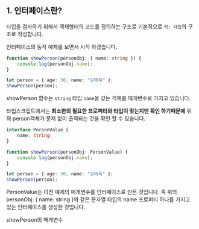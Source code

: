 1\. 인터페이스란?
------------

타입을 검사하기 위해서 객체형태의 코드를 정의하는 구조로 기본적으로 `키: 타입`​의 구조로 작성합니다.

 인터페이스의 동작 예제를 보면서 시작 하겠습니다.

```typescript
function showPerson(personObj: { name: string }) {
    console.log(personObj.name);
}

let person = { age: 30, name: "강태욱" };
showPerson(person);
```

showPerson 함수는 `string` 타입 `name`을 갖는 객체를 매개변수로 가지고 있습니다.

 타입스크립트에서는 **최소한의 필요한 프로퍼티와 타입이 맞는지만 확인 하기때문에** 위의 person객체가 문제 없이 출력되는 것을 확인 할 수 있습니다.

```typescript
interface PersonValue {
    name: string;
}

function showPerson(personObj: PersonValue) {
    console.log(personObj.name);
}

let person = { age: 30, name: "강태욱" };
showPerson(person);
```

PersonValue는 이전 예제의 매개변수를 인터페이스로 만든 것입니다. 즉 위의 personObj: { name: string }와 같은 문자열 타입의 name 프로퍼티 하나를 가지고 있는 인터페이스를 생성한 것입니다.

showPerson의 매개변수